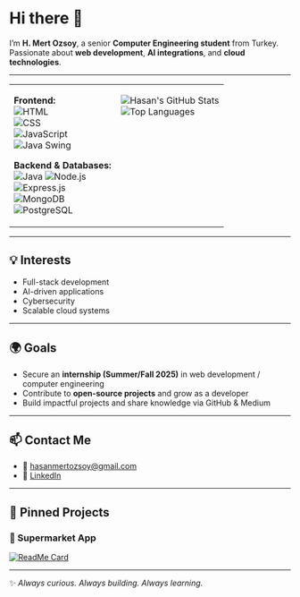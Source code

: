 # Hi there 👋

I’m **H. Mert Ozsoy**, a senior **Computer Engineering student** from Turkey.  
Passionate about **web development**, **AI integrations**, and **cloud technologies**.  

---


<div align="center">

<table>
<tr>
<td width="50%" valign="top">

**Frontend:**  
![HTML](https://img.shields.io/badge/HTML5-E34F26?logo=html5&logoColor=white)  
![CSS](https://img.shields.io/badge/CSS3-1572B6?logo=css3&logoColor=white)  
![JavaScript](https://img.shields.io/badge/JavaScript-F7DF1E?logo=javascript&logoColor=black)  
![Java Swing](https://img.shields.io/badge/Java%20Swing-F7DF1E?logo=oracle&logoColor=black)

**Backend & Databases:**  
![Java](https://img.shields.io/badge/Java-007396?logo=java&logoColor=white)
![Node.js](https://img.shields.io/badge/Node.js-339933?logo=node.js&logoColor=white)  
![Express.js](https://img.shields.io/badge/Express.js-000000?logo=express&logoColor=white)  
![MongoDB](https://img.shields.io/badge/MongoDB-47A248?logo=mongodb&logoColor=white)  
![PostgreSQL](https://img.shields.io/badge/PostgreSQL-4169E1?logo=postgresql&logoColor=white)  

</td>
<td width="50%" valign="top">
 
![Hasan's GitHub Stats](https://github-readme-stats.vercel.app/api?username=hasanmertozsoy&show_icons=true&theme=tokyonight)  
![Top Languages](https://github-readme-stats.vercel.app/api/top-langs/?username=hasanmertozsoy&layout=compact&theme=tokyonight)  

</td>
</tr>
</table>

</div>

---

## 💡 Interests  
- Full-stack development  
- AI-driven applications  
- Cybersecurity  
- Scalable cloud systems  

---

## 🌍 Goals  
- Secure an **internship (Summer/Fall 2025)** in web development / computer engineering  
- Contribute to **open-source projects** and grow as a developer  
- Build impactful projects and share knowledge via GitHub & Medium  

---

## 📫 Contact Me  
- 📧 [hasanmertozsoy@gmail.com](mailto:hasanmertozsoy@gmail.com)  
- 💼 [LinkedIn](https://linkedin.com/in/hasanmertozsoy)  

---

## 📌 Pinned Projects  

### 🛒 Supermarket App  
[![ReadMe Card](https://github-readme-stats.vercel.app/api/pin/?username=hasanmertozsoy&repo=supermarket&theme=tokyonight)](https://github.com/hasanmertozsoy/supermarket)  

---

✨ *Always curious. Always building. Always learning.*  

<!--## Hi there 👋


**hasanmertozsoy/hasanmertozsoy** is a ✨ _special_ ✨ repository because its `README.md` (this file) appears on your GitHub profile.

Here are some ideas to get you started:

- 🔭 I’m currently working on ...
- 🌱 I’m currently learning ...
- 👯 I’m looking to collaborate on ...
- 🤔 I’m looking for help with ...
- 💬 Ask me about ...
- 📫 How to reach me: ...
- 😄 Pronouns: ...
- ⚡ Fun fact: ...
